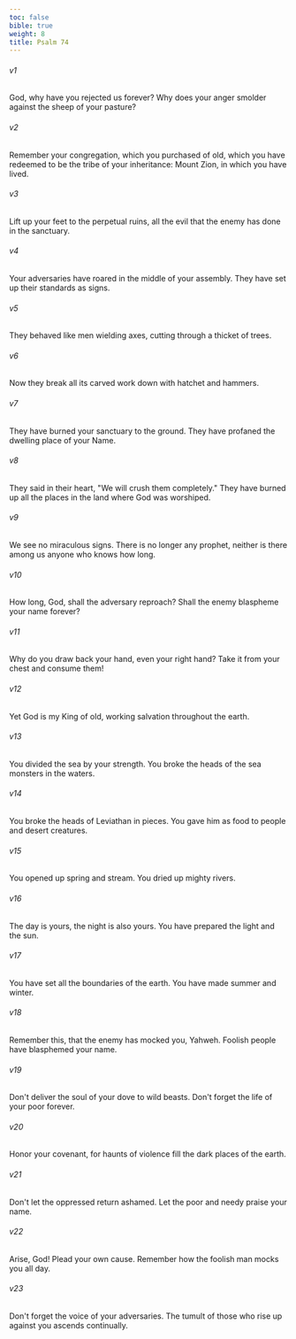 ```yaml
---
toc: false
bible: true
weight: 8
title: Psalm 74
---
```




###### v1 
God, why have you rejected us forever? Why does your anger smolder against the sheep of your pasture? 

###### v2 
Remember your congregation, which you purchased of old, which you have redeemed to be the tribe of your inheritance: Mount Zion, in which you have lived. 

###### v3 
Lift up your feet to the perpetual ruins, all the evil that the enemy has done in the sanctuary. 

###### v4 
Your adversaries have roared in the middle of your assembly. They have set up their standards as signs. 

###### v5 
They behaved like men wielding axes, cutting through a thicket of trees. 

###### v6 
Now they break all its carved work down with hatchet and hammers. 

###### v7 
They have burned your sanctuary to the ground. They have profaned the dwelling place of your Name. 

###### v8 
They said in their heart, "We will crush them completely." They have burned up all the places in the land where God was worshiped. 

###### v9 
We see no miraculous signs. There is no longer any prophet, neither is there among us anyone who knows how long. 

###### v10 
How long, God, shall the adversary reproach? Shall the enemy blaspheme your name forever? 

###### v11 
Why do you draw back your hand, even your right hand? Take it from your chest and consume them! 

###### v12 
Yet God is my King of old, working salvation throughout the earth. 

###### v13 
You divided the sea by your strength. You broke the heads of the sea monsters in the waters. 

###### v14 
You broke the heads of Leviathan in pieces. You gave him as food to people and desert creatures. 

###### v15 
You opened up spring and stream. You dried up mighty rivers. 

###### v16 
The day is yours, the night is also yours. You have prepared the light and the sun. 

###### v17 
You have set all the boundaries of the earth. You have made summer and winter. 

###### v18 
Remember this, that the enemy has mocked you, Yahweh. Foolish people have blasphemed your name. 

###### v19 
Don't deliver the soul of your dove to wild beasts. Don't forget the life of your poor forever. 

###### v20 
Honor your covenant, for haunts of violence fill the dark places of the earth. 

###### v21 
Don't let the oppressed return ashamed. Let the poor and needy praise your name. 

###### v22 
Arise, God! Plead your own cause. Remember how the foolish man mocks you all day. 

###### v23 
Don't forget the voice of your adversaries. The tumult of those who rise up against you ascends continually.
